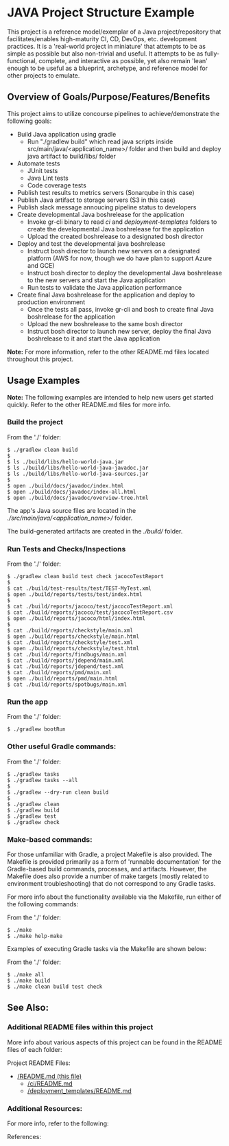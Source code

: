 # JAVA Project Structure Example


This project is a reference model/exemplar of a Java project/repository
that facilitates/enables high-maturity CI, CD, DevOps, etc. development practices.
It is a 'real-world project in miniature' that attempts to be as simple as possible but also non-trivial and useful.
It attempts to be as fully-functional, complete, and interactive as possible,
yet also remain 'lean' enough to be useful as a blueprint, archetype, and reference model for other projects to emulate.


## Overview of Goals/Purpose/Features/Benefits

This project aims to utilize concourse pipelines to achieve/demonstrate the following goals:

- Build Java application using gradle
    - Run "./gradlew build" which read java scripts inside src/main/java/<application_name>/ folder and then build and deploy java artifact to build/libs/ folder
- Automate tests
    - JUnit tests
    - Java Lint tests
    - Code coverage tests
- Publish test results to metrics servers (Sonarqube in this case)
- Publish Java artifact to storage servers (S3 in this case)
- Publish slack message annoucing pipeline status to developers
- Create developmental Java boshrelease for the application
    - Invoke gr-cli binary to read *ci* and *deployment-templates* folders to create the developmental Java boshrelease for the application
    - Upload the created boshrelease to a designated bosh director
- Deploy and test the developmental java boshrelease
    - Instruct bosh director to launch new servers on a designated platform (AWS for now, though we do have plan to support Azure and GCE)
    - Instruct bosh director to deploy the developmental Java boshrelease to the new servers and start the Java application
    - Run tests to validate the Java application performance
- Create final Java boshrelease for the application and deploy to production environment
    - Once the tests all pass, invoke gr-cli and bosh to create final Java boshrelease for the application
    - Upload the new boshrelease to the same bosh director
    - Instruct bosh director to launch new server, deploy the final Java boshrelease to it and start the Java application

**Note:** For more information, refer to the other README.md files located throughout this project.


## Usage Examples

**Note:** The following examples are intended to help new users get started quickly.
Refer to the other README.md files for more info.

### Build the project

From the './' folder:
```
$ ./gradlew clean build
$
$ ls ./build/libs/hello-world-java.jar
$ ls ./build/libs/hello-world-java-javadoc.jar
$ ls ./build/libs/hello-world-java-sources.jar
$
$ open ./build/docs/javadoc/index.html
$ open ./build/docs/javadoc/index-all.html
$ open ./build/docs/javadoc/overview-tree.html
```

The app's Java source files are located in the
*./src/main/java/<application_name>/* folder.

The build-generated artifacts are created in the *./build/* folder.


### Run Tests and Checks/Inspections

From the './' folder:
```
$ ./gradlew clean build test check jacocoTestReport
$
$ cat ./build/test-results/test/TEST-MyTest.xml
$ open ./build/reports/tests/test/index.html
$
$ cat ./build/reports/jacoco/test/jacocoTestReport.xml
$ cat ./build/reports/jacoco/test/jacocoTestReport.csv
$ open ./build/reports/jacoco/html/index.html
$
$ cat ./build/reports/checkstyle/main.xml
$ open ./build/reports/checkstyle/main.html
$ cat ./build/reports/checkstyle/test.xml
$ open ./build/reports/checkstyle/test.html
$ cat ./build/reports/findbugs/main.xml
$ cat ./build/reports/jdepend/main.xml
$ cat ./build/reports/jdepend/test.xml
$ cat ./build/reports/pmd/main.xml
$ open ./build/reports/pmd/main.html
$ cat ./build/reports/spotbugs/main.xml
```


### Run the app

From the './' folder:
```
$ ./gradlew bootRun
```

### Other useful Gradle commands:

From the './' folder:
```
$ ./gradlew tasks
$ ./gradlew tasks --all
$
$ ./gradlew --dry-run clean build
$
$ ./gradlew clean
$ ./gradlew build
$ ./gradlew test
$ ./gradlew check
```

### Make-based commands:

For those unfamiliar with Gradle, a project Makefile is also provided.
The Makefile is provided primarily as a form of 'runnable documentation'
for the Gradle-based build commands, processes, and artifacts.
However, the Makefile does also provide a number of make targets
(mostly related to environment troubleshooting)
that do not correspond to any Gradle tasks.

For more info about the functionality available via the Makefile,
run either of the following commands:

From the './' folder:
```
$ ./make
$ ./make help-make
```

Examples of executing Gradle tasks via the Makefile are shown below:

From the './' folder:
```
$ ./make all
$ ./make build
$ ./make clean build test check
```


## See Also:


### Additional README files within this project

More info about various aspects of this project can be found in the README files of each folder:

Project README Files:
- [/README.md (this file)](./README.md)
    - [/ci/README.md](./ci/README.md)
    - [/deployment_templates/README.md](./deployment_templates/README.md)


### Additional Resources:

For more info, refer to the following:

References:

